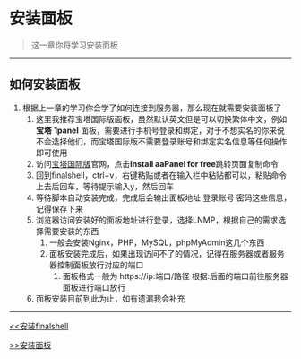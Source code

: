 # 安装面板

> 这一章你将学习安装面板

---

## 如何安装面板

1. 根据上一章的学习你会学了如何连接到服务器，那么现在就需要安装面板了
    1. 这里我推荐宝塔国际版面板，虽然默认英文但是可以切换繁体中文，例如 **宝塔** **1panel** 面板，需要进行手机号登录和绑定，对于不想实名的你来说不会选择他们，而宝塔国际版不需要登录账号和绑定实名信息等任何操作即可使用
    2. 访问[宝塔国际版](https://www.aapanel.com)官网，点击**Install aaPanel for free**跳转页面复制命令
    3. 回到finalshell，ctrl+v，右键粘贴或者在输入栏中粘贴都可以，粘贴命令上去后回车，等待提示输入y，然后回车
    4. 等待脚本自动安装完成，完成后会输出面板地址 登录账号 密码这些信息，记得保存下来
    5. 浏览器访问安装好的面板地址进行登录，选择LNMP，根据自己的需求选择需要安装的东西
        1. 一般会安装Nginx，PHP，MySQL，phpMyAdmin这几个东西
        2. 面板安装完成后，如果出现访问不了的情况，记得在服务器或者服务器控制面板放行对应的端口
            1. 面板格式一般为 https://ip:端口/路径 根据:后面的端口前往服务器面板进行端口放行
    6. 面板安装目前到此为止，如有遗漏我会补充
    
---

[<<安装finalshell](01/finalshell/)

[>>安装面板](01/mianban/)